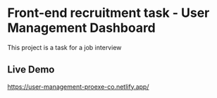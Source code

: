 # Front-end recruitment task - User Management Dashboard

This project is a task for a job interview

## Live Demo

https://user-management-proexe-co.netlify.app/
